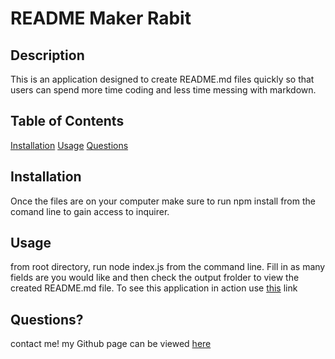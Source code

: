 # README Maker Rabit 

## Description
This is an application designed to create README.md files quickly so that users can spend more time coding and less time messing with markdown. 

## Table of Contents
[Installation](#installation)
[Usage](#usage)
[Questions](#questions)

## Installation
Once the files are on your computer make sure to run npm install from the comand line to gain access to inquirer.

## Usage
from root directory, run node index.js from the command line. Fill in as many fields are you would like and then check the output frolder to view the created README.md file.
To see this application in action use [this](https://drive.google.com/file/d/1Yq9h3ttL0Fq1axuiJraXeBXyFcdcNkDf/view) link

## Questions?
contact me!
my Github page can be viewed [here](https://github.com/palminski)

